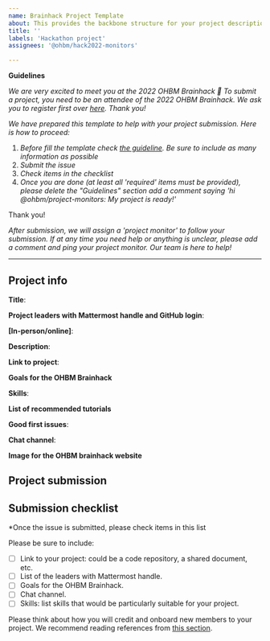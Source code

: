 ```yaml
---
name: Brainhack Project Template
about: This provides the backbone structure for your project description. Please follow along to submit your project!
title: ''
labels: 'Hackathon project'
assignees: '@ohbm/hack2022-monitors'

---
```

**Guidelines**

*We are very excited to meet you at the 2022 OHBM Brainhack 🎉* *To submit a project, you need to be an attendee of the 2022 OHBM Brainhack. We ask you to register first over [here](http://www.humanbrainmapping.org/HackathonReg/). Thank you!*

*We have prepared this template to help with your project submission. Here is how to proceed:*
 1. *Before fill the template check [the guideline](https://github.com/ohbm/hackathon2022/blob/main/.github/ISSUE_TEMPLATE/handbooks/projects.md). Be sure to include as many information as possible*
 2. *Submit the issue*
 3. *Check items in the checklist*
 4. *Once you are done (at least all 'required' items must be provided), please delete the "Guidelines" section add a comment saying 'hi @ohbm/project-monitors: My project is ready!'*

Thank you!

*After submission, we will assign a 'project monitor' to follow your submission. If at any time you need help or anything is unclear, please add a comment and ping your project monitor. Our team is here to help!*


----------------------------
## Project info
<!-- *Please fill this in first and then submit the issue* 
See [here](https://github.com/ohbm/hackathon2022/blob/master/.github/ISSUE_TEMPLATE/handbooks/projects.md#link-to-project)
-->

**Title**:
<!--Name of your awesome project. Please also update the title of the issue to be the title of your project-->

**Project leaders with Mattermost handle and GitHub login**:
<!--Please provide more than one leader if possible and include the [Mattermost handle](https://mattermost.brainhack.org/) (i.e. your username). 
If you do not have an account, please [sign up here](https://mattermost.brainhack.org/signup_email).
Include the GitHub login if you are planning to use.
-->

**[In-person/online]**:
<!--Provide information if leaders are planning to be in-person and/or online. 
If online, please provide your timezone (cf. https://www.timeanddate.com/time/map/ for example).
-->

**Description**:
<!--Describe the main idea and context of your project in a few sentences.-->

**Link to project**:

**Goals for the OHBM Brainhack**
<!-- Describe what you want to achieve during this brainhack, 
see [here](https://github.com/ohbm/hackathon2022/blob/master/.github/ISSUE_TEMPLATE/handbooks/projects.md#goals)
-->

**Skills**:
<!--Provide a list of the skills, you can specify required and recommended, 
see [examples](https://github.com/ohbm/hackathon2022/blob/master/.github/ISSUE_TEMPLATE/handbooks/projects.md#onboarding-skills)
-->

**List of recommended tutorials**
<!--TODO/trainhack-->

**Good first issues**:
<!--If you would like to welcome new people, please provide a list of good-first-issues-->


**Chat channel**:
<!-- If you are creating a channel on the [brainhack mattermost](https://mattermost.brainhack.org/) try to create a
**public** channel with one of the following template names:

- hbmhack-NAME_OF_YOUR_PROJECT
- hbm-NAME_OF_YOUR_PROJECT

These would be the corresponding URLs that you can paste here.

https://mattermost.brainhack.org/brainhack/channels/hbmhack-NAME_OF_YOUR_PROJECT
https://mattermost.brainhack.org/brainhack/channels/hbm-NAME_OF_YOUR_PROJECT
-->

<!--
**Video channel**:

As we are not finalised the platform for the hackathon yet, for now there is no need to fill the section for video channel..

-->

**Image for the OHBM brainhack website**

## Project submission

## Submission checklist
*Once the issue is submitted, please check items in this list

Please be sure to include:
-   [ ] Link to your project: could be a code repository, a shared document, etc.
-   [ ] List of the leaders with Mattermost handle.
-   [ ] Goals for the OHBM Brainhack.
-   [ ] Chat channel.
-   [ ] Skills: list skills that would be particularly suitable for your project.

Please think about how you will credit and onboard new members to your project. We recommend reading references from [this section](https://github.com/ohbm/hackathon2022/blob/master/.github/ISSUE_TEMPLATE/handbooks/projects.md#credit-and-onboarding). 
